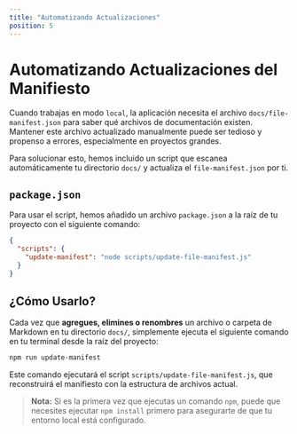 ```yaml
---
title: "Automatizando Actualizaciones"
position: 5
---
```


# Automatizando Actualizaciones del Manifiesto

Cuando trabajas en modo `local`, la aplicación necesita el archivo `docs/file-manifest.json` para saber qué archivos de documentación existen. Mantener este archivo actualizado manualmente puede ser tedioso y propenso a errores, especialmente en proyectos grandes.

Para solucionar esto, hemos incluido un script que escanea automáticamente tu directorio `docs/` y actualiza el `file-manifest.json` por ti.

## `package.json`

Para usar el script, hemos añadido un archivo `package.json` a la raíz de tu proyecto con el siguiente comando:

```json
{
  "scripts": {
    "update-manifest": "node scripts/update-file-manifest.js"
  }
}
```

## ¿Cómo Usarlo?

Cada vez que **agregues, elimines o renombres** un archivo o carpeta de Markdown en tu directorio `docs/`, simplemente ejecuta el siguiente comando en tu terminal desde la raíz del proyecto:

```bash
npm run update-manifest
```

Este comando ejecutará el script `scripts/update-file-manifest.js`, que reconstruirá el manifiesto con la estructura de archivos actual.

> **Nota:** Si es la primera vez que ejecutas un comando `npm`, puede que necesites ejecutar `npm install` primero para asegurarte de que tu entorno local está configurado.
